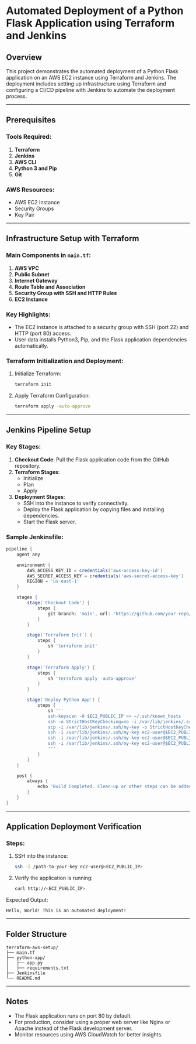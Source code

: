 # Automated Deployment of a Python Flask Application using Terraform and Jenkins

## Overview
This project demonstrates the automated deployment of a Python Flask application on an AWS EC2 instance using Terraform and Jenkins. The deployment includes setting up infrastructure using Terraform and configuring a CI/CD pipeline with Jenkins to automate the deployment process.

---

## Prerequisites

### Tools Required:
1. **Terraform**
2. **Jenkins**
3. **AWS CLI**
4. **Python 3 and Pip**
5. **Git**

### AWS Resources:
- AWS EC2 Instance
- Security Groups
- Key Pair

---

## Infrastructure Setup with Terraform

### Main Components in `main.tf`:
1. **AWS VPC**
2. **Public Subnet**
3. **Internet Gateway**
4. **Route Table and Association**
5. **Security Group with SSH and HTTP Rules**
6. **EC2 Instance**

### Key Highlights:
- The EC2 instance is attached to a security group with SSH (port 22) and HTTP (port 80) access.
- User data installs Python3, Pip, and the Flask application dependencies automatically.

### Terraform Initialization and Deployment:
1. Initialize Terraform:
   ```bash
   terraform init
   ```
2. Apply Terraform Configuration:
   ```bash
   terraform apply -auto-approve
   ```

---

## Jenkins Pipeline Setup

### Key Stages:
1. **Checkout Code**:
   Pull the Flask application code from the GitHub repository.
2. **Terraform Stages**:
   - Initialize
   - Plan
   - Apply
3. **Deployment Stages**:
   - SSH into the instance to verify connectivity.
   - Deploy the Flask application by copying files and installing dependencies.
   - Start the Flask server.

### Sample Jenkinsfile:
```groovy
pipeline {
    agent any

    environment {
        AWS_ACCESS_KEY_ID = credentials('aws-access-key-id')
        AWS_SECRET_ACCESS_KEY = credentials('aws-secret-access-key')
        REGION = 'us-east-1'
    }

    stages {
        stage('Checkout Code') {
            steps {
                git branch: 'main', url: 'https://github.com/your-repo/terraform-aws-setup.git'
            }
        }

        stage('Terraform Init') {
            steps {
                sh 'terraform init'
            }
        }

        stage('Terraform Apply') {
            steps {
                sh 'terraform apply -auto-approve'
            }
        }

        stage('Deploy Python App') {
            steps {
                sh '''
                ssh-keyscan -H $EC2_PUBLIC_IP >> ~/.ssh/known_hosts
                ssh -o StrictHostKeyChecking=no -i /var/lib/jenkins/.ssh/my-key ec2-user@$EC2_PUBLIC_IP echo "SSH connection successful"
                scp -i /var/lib/jenkins/.ssh/my-key -o StrictHostKeyChecking=no -r python-app ec2-user@$EC2_PUBLIC_IP:/home/ec2-user/
                ssh -i /var/lib/jenkins/.ssh/my-key ec2-user@$EC2_PUBLIC_IP pip3 install -r /home/ec2-user/python-app/requirements.txt
                ssh -i /var/lib/jenkins/.ssh/my-key ec2-user@$EC2_PUBLIC_IP nohup python3 /home/ec2-user/python-app/app.py > /home/ec2-user/app.log 2>&1 &
                ssh -i /var/lib/jenkins/.ssh/my-key ec2-user@$EC2_PUBLIC_IP curl -s http://localhost:80 || echo "Flask server failed to start"
                '''
            }
        }
    }

    post {
        always {
            echo 'Build Completed. Clean-up or other steps can be added.'
        }
    }
}
```

---

## Application Deployment Verification

### Steps:
1. SSH into the instance:
   ```bash
   ssh -i /path-to-your-key ec2-user@<EC2_PUBLIC_IP>
   ```
2. Verify the application is running:
   ```bash
   curl http://<EC2_PUBLIC_IP>
   ```

Expected Output:
```
Hello, World! This is an automated deployment!
```

---

## Folder Structure

```plaintext
terraform-aws-setup/
├── main.tf
├── python-app/
│   ├── app.py
│   ├── requirements.txt
├── Jenkinsfile
└── README.md
```

---

## Notes
- The Flask application runs on port 80 by default.
- For production, consider using a proper web server like Nginx or Apache instead of the Flask development server.
- Monitor resources using AWS CloudWatch for better insights.

